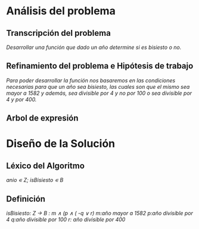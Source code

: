 # Análisis del problema

## Transcripción del problema
*Desarrollar una función que dado un año determine si es bisiesto o no.*

## Refinamiento del problema e Hipótesis de trabajo

*Para poder desarrollar la función nos basaremos en las condiciones necesarias para que un año sea bisiesto, las cuales son que el mismo sea mayor a 1582 y además, sea divisible por 4 y no por 100 o sea divisible por 4 y por 400.*

## Arbol de expresión


# Diseño de la Solución
## Léxico del Algoritmo
*anio ∊ Z; isBisiesto ∊ B*

## Definición
*isBisiesto: Z -> B : m ∧ (p ∧ ( -q ∨ r)
m:año mayor a 1582
p:año divisible por 4
q:año divisible por 100
r: año divisible por 400*
